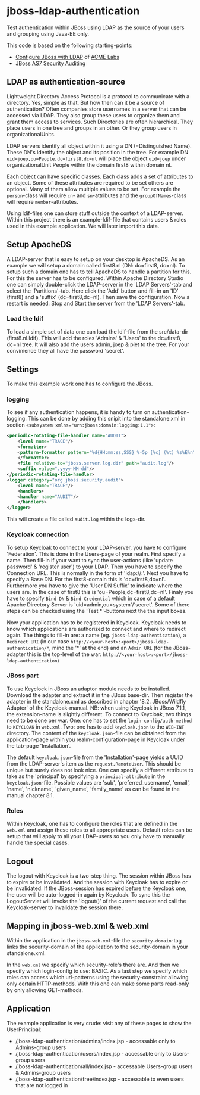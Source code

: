 # jboss-ldap-authentication
Test authentication within JBoss using LDAP as the source of your users and grouping using Java-EE only.

This code is based on the following starting-points:
* [Configure JBoss with LDAP](http://www.mastertheboss.com/jboss-server/jboss-security/configure-jboss-with-ldap) of [ACME Labs](http://acme.com/software/)
* [JBoss AS7 Security Auditing](https://developer.jboss.org/wiki/JBossAS7SecurityAuditing)

## LDAP as authentication-source
Lightweight Directory Access Protocol is a protocol to communicate with a directory. Yes, simple as that. But how then can it be a source of authentication? Often companies store usernames in a server that can be accessed via LDAP. They also group these users to organize them and grant them access to services. Such Directories are often hierarchical. They place users in one tree and groups in an other. Or they group users in organizationalUnits.

LDAP servers identify all object within it using a DN (=Distinguished Name). These DN's identify the object and its position in the tree. For example DN `uid=joep,ou=People,dc=first8,dc=nl` will place the object `uid=joep` under organizationalUnit People within the domain first8 within domain nl.

Each object can have specific classes. Each class adds a set of attributes to an object. Some of these attributes are required to be set others are optional. Many of them allow multiple values to be set. For example the `person`-class will require `cn`- and `sn`-attributes and the `groupOfNames`-class will require `member`-attributes.

Using ldif-files one can store stuff outside the context of a LDAP-server. Within this project there is an example-ldif-file that contains users & roles used in this example application. We will later import this data.

## Setup ApacheDS
A LDAP-server that is easy to setup on your desktop is ApacheDS. As an example we will setup a domain called first8.nl (DN: dc=first8, dc=nl). To setup such a domain one has to tell ApacheDS to handle a partition for this. For this the server has to be configured. Within Apache Directory Studio one can simply double-click the LDAP-server in the 'LDAP Servers'-tab and select the 'Partitions'-tab. Here click the 'Add' button and fill-in an 'ID' (first8) and a 'suffix' (dc=first8,dc=nl). Then save the configuration. Now a restart is needed: Stop and Start the server from the 'LDAP Servers'-tab.

### Load the ldif
To load a simple set of data one can load the ldif-file from the src/data-dir (first8.nl.ldif). This will add the roles 'Admins' & 'Users' to the dc=first8, dc=nl tree. It will also add the users admin, joep & piet to the tree. For your convinience they all have the password 'secret'.

## Settings
To make this example work one has to configure the JBoss.

### logging
To see if any authentication happens, it is handy to turn on authentication-logging. This can be done by adding this snipit into the standalone.xml in section `<subsystem xmlns="urn:jboss:domain:logging:1.1">`:
```xml
<periodic-rotating-file-handler name="AUDIT">
    <level name="TRACE"/>
    <formatter>
	<pattern-formatter pattern="%d{HH:mm:ss,SSS} %-5p [%c] (%t) %s%E%n"/>
    </formatter>
    <file relative-to="jboss.server.log.dir" path="audit.log"/>
    <suffix value=".yyyy-MM-dd"/>
</periodic-rotating-file-handler>
<logger category="org.jboss.security.audit">
    <level name="TRACE"/>
    <handlers>
	<handler name="AUDIT"/>
    </handlers>
</logger>
```
This will create a file called `audit.log` within the logs-dir.

### Keycloak connection
To setup Keycloak to connect to your LDAP-server, you have to configure 'Federation'. This is done in the Users-page of your realm. First specify a name. Then fill-in if your want to sync the user-actions (like 'update password' & 'register user') to your LDAP. Then you have to specify the Connection URL. This is normally in the form of 'ldap://<ip-addres>:<port>'. Next you have to specify a Base DN. For the first8-domain this is 'dc=first8,dc=nl'. Furthermore you have to give the 'User DN Suffix' to indicate where the users are. In the case of first8 this is 'ou=People,dc=first8,dc=nl'. Finaly you have to specify `Bind DN` & `Bind Credential` which in case of a default Apache Directory Server is 'uid=admin,ou=system'/'secret'. Some of there steps can be checked using the 'Test *'-buttons next the the input boxes.

Now your application has to be registered in Keycloak. Keycloak needs to know which applications are authorized to connect and where to redirect again. The things to fill-in are: a name (eg. `jboss-ldap-authentication`), a `Redirect URI` (in our case `http://<your-host>:<port>/jboss-ldap-authentication/*`, mind the '*' at the end) and an `Admin URL` (for the JBoss-adapter this is the top-level of the war: `http://<your-host>:<port>/jboss-ldap-authentication`)

### JBoss part
To use Keyclock in JBoss an adaptor module needs to be installed. Download the adapter and extract it in the JBoss base-dir. Then register the adapter in the standalone.xml as described in chapter '8.2. JBoss/Wildfly Adapter' of the Keycloak-manual. NB: when using Keycloak in JBoss 7.1.1, the extension-name is slightly different.
To connect to Keycloak, two things need to be done per war. One: one has to set the `login-config/auth-method` to `KEYCLOAK` in `web.xml`. Two: one has to add `keycloak.json` to the `WEB-INF` directory. The content of the `keycloak.json`-file can be obtained from the application-page within you realm-configuration-page in Keycloak under the tab-page 'Installation'.

The default `keycloak.json`-file from the 'Installation'-page yields a UUID from the LDAP-server's item as the `request.RemoteUser`. This should be unique but surely does not look nice. One can specify a different attribute to take as the 'principal' by specifying a `principal-attribute` in the `keycloak.json`-file. Possible values are 'sub', 'preferred_username', 'email', 'name', 'nickname', 'given_name', 'family_name' as can be found in the manual chapter 8.1.

### Roles
Within Keycloak, one has to configure the roles that are defined in the `web.xml` and assign these roles to all appropriate users. Default roles can be setup that will apply to all your LDAP-users so you only have to manually handle the special cases.

## Logout
The logout with Keycloak is a two-step thing. The session within JBoss has to expire or be invalidated. And the session with Keycloak has to expire or be invalidated. If the JBoss-session has expired before the Keycloak one, the user will be auto-logged-in again by Keycloak. To sync this the LogoutServlet will invoke the 'logout()' of the current request and call the Keycloak-server to invalidate the session there.

## Mapping in jboss-web.xml & web.xml
Within the application in the `jboss-web.xml`-file the `security-domain`-tag links the security-domain of the application to the security-domain in your standalone.xml.

In the `web.xml` we specify which security-role's there are. And then we specify which login-config to use: BASIC. As a last step we specify which roles can access which url-patterns using the security-constraint allowing only certain HTTP-methods. With this one can make some parts read-only by only allowing GET-methods.

## Application
The example application is very crude: visit any of these pages to show the UserPrincipal:
* /jboss-ldap-authentication/admins/index.jsp - accessable only to Admins-group users
* /jboss-ldap-authentication/users/index.jsp - accessable only to Users-group users
* /jboss-ldap-authentication/all/index.jsp - accessable Users-group users & Admins-group users
* /jboss-ldap-authentication/free/index.jsp - accessable to even users that are not logged in
